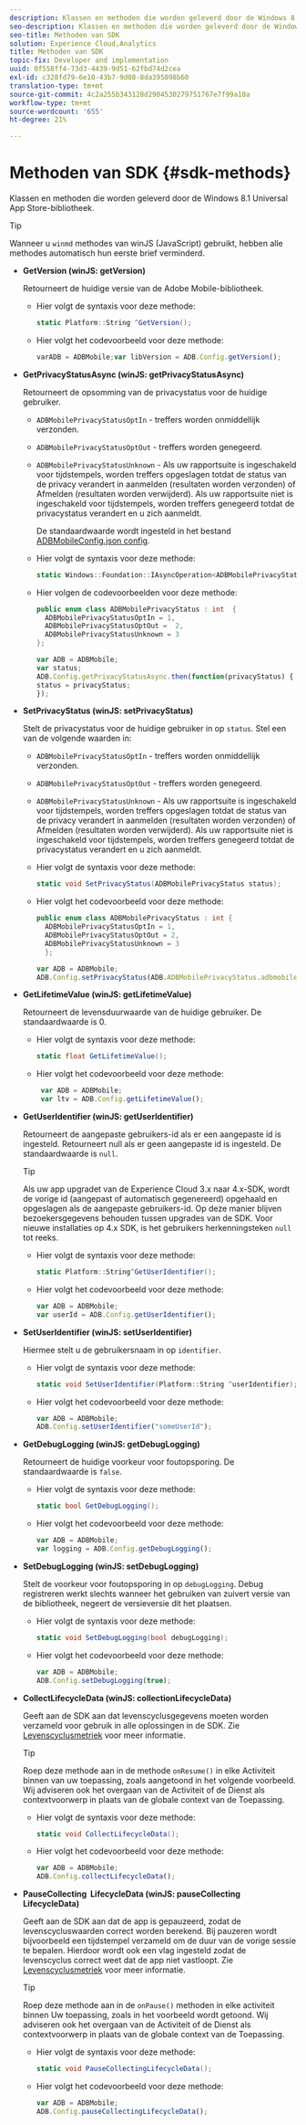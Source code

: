 ```yaml
---
description: Klassen en methoden die worden geleverd door de Windows 8.1 Universal App Store-bibliotheek.
seo-description: Klassen en methoden die worden geleverd door de Windows 8.1 Universal App Store-bibliotheek.
seo-title: Methoden van SDK
solution: Experience Cloud,Analytics
title: Methoden van SDK
topic-fix: Developer and implementation
uuid: 0f558ff4-73d3-4439-9d51-62fbd74d2cea
exl-id: c328fd79-6e10-43b7-9d08-8da395098b60
translation-type: tm+mt
source-git-commit: 4c2a255b343128d2904530279751767e7f99a10a
workflow-type: tm+mt
source-wordcount: '655'
ht-degree: 21%

---
```


# Methoden van SDK {#sdk-methods}

Klassen en methoden die worden geleverd door de Windows 8.1 Universal App Store-bibliotheek.

>[!TIP]
>
>Wanneer u `winmd` methodes van winJS (JavaScript) gebruikt, hebben alle methodes automatisch hun eerste brief verminderd.

* **GetVersion (winJS: getVersion)**

   Retourneert de huidige versie van de Adobe Mobile-bibliotheek.

   * Hier volgt de syntaxis voor deze methode:

      ```csharp
      static Platform::String ^GetVersion();
      ```

   * Hier volgt het codevoorbeeld voor deze methode:

      ```js
      varADB = ADBMobile;var libVersion = ADB.Config.getVersion(); 
      ```

* **GetPrivacyStatusAsync (winJS: getPrivacyStatusAsync)**

   Retourneert de opsomming van de privacystatus voor de huidige gebruiker.

   * `ADBMobilePrivacyStatusOptIn` - treffers worden onmiddellijk verzonden.
   * `ADBMobilePrivacyStatusOptOut` - treffers worden genegeerd.
   * `ADBMobilePrivacyStatusUnknown` - Als uw rapportsuite is ingeschakeld voor tijdstempels, worden treffers opgeslagen totdat de status van de privacy verandert in aanmelden (resultaten worden verzonden) of Afmelden (resultaten worden verwijderd). Als uw rapportsuite niet is ingeschakeld voor tijdstempels, worden treffers genegeerd totdat de privacystatus verandert en u zich aanmeldt.

      De standaardwaarde wordt ingesteld in het bestand [ADBMobileConfig.json config](/help/windows-appstore/c-configuration/c.json.md).

   * Hier volgt de syntaxis voor deze methode:

      ```csharp
      static Windows::Foundation::IAsyncOperation<ADBMobilePrivacyStatus> ^getPrivacyStatusAsync(); 
      ```

   * Hier volgen de codevoorbeelden voor deze methode:

      ```csharp
      public enum class ADBMobilePrivacyStatus : int  {
        ADBMobilePrivacyStatusOptIn = 1, 
        ADBMobilePrivacyStatusOptOut =  2,
        ADBMobilePrivacyStatusUnknown = 3
      };
      ```

      ```js
      var ADB = ADBMobile;
      var status;
      ADB.Config.getPrivacyStatusAsync.then(function(privacyStatus) {
      status = privacyStatus;
      }); 
      ```

* **SetPrivacyStatus (winJS: setPrivacyStatus)**

   Stelt de privacystatus voor de huidige gebruiker in op `status`. Stel een van de volgende waarden in:

   * `ADBMobilePrivacyStatusOptIn` - treffers worden onmiddellijk verzonden.
   * `ADBMobilePrivacyStatusOptOut` - treffers worden genegeerd.
   * `ADBMobilePrivacyStatusUnknown` - Als uw rapportsuite is ingeschakeld voor tijdstempels, worden treffers opgeslagen totdat de status van de privacy verandert in aanmelden (resultaten worden verzonden) of Afmelden (resultaten worden verwijderd). Als uw rapportsuite niet is ingeschakeld voor tijdstempels, worden treffers genegeerd totdat de privacystatus verandert en u zich aanmeldt.

   * Hier volgt de syntaxis voor deze methode:

      ```csharp
      static void SetPrivacyStatus(ADBMobilePrivacyStatus status);
      ```

   * Hier volgt het codevoorbeeld voor deze methode:

      ```csharp
      public enum class ADBMobilePrivacyStatus : int {
        ADBMobilePrivacyStatusOptIn = 1,
        ADBMobilePrivacyStatusOptOut = 2,
        ADBMobilePrivacyStatusUnknown = 3
        }; 
      ```

      ```js
      var ADB = ADBMobile;
      ADB.Config.setPrivacyStatus(ADB.ADBMobilePrivacyStatus.adbmobilePrivacyStatusOptIn); 
      ```

* **GetLifetimeValue (winJS: getLifetimeValue)**

   Retourneert de levensduurwaarde van de huidige gebruiker. De standaardwaarde is 0.

   * Hier volgt de syntaxis voor deze methode:

      ```csharp
      static float GetLifetimeValue();
      ```

   * Hier volgt het codevoorbeeld voor deze methode:

      ```js
       var ADB = ADBMobile;
       var ltv = ADB.Config.getLifetimeValue(); 
      ```

* **GetUserIdentifier (winJS: getUserIdentifier)**

   Retourneert de aangepaste gebruikers-id als er een aangepaste id is ingesteld. Retourneert null als er geen aangepaste id is ingesteld. De standaardwaarde is `null`.

   >[!TIP]
   >
   >Als uw app upgradet van de Experience Cloud 3.x naar 4.x-SDK, wordt de vorige id (aangepast of automatisch gegenereerd) opgehaald en opgeslagen als de aangepaste gebruikers-id. Op deze manier blijven bezoekersgegevens behouden tussen upgrades van de SDK. Voor nieuwe installaties op 4.x SDK, is het gebruikers herkenningsteken `null` tot reeks.

   * Hier volgt de syntaxis voor deze methode:

      ```csharp
      static Platform::String^GetUserIdentifier();
      ```

   * Hier volgt het codevoorbeeld voor deze methode:

      ```js
      var ADB = ADBMobile;
      var userId = ADB.Config.getUserIdentifier(); 
      ```

* **SetUserIdentifier (winJS: setUserIdentifier)**

   Hiermee stelt u de gebruikersnaam in op `identifier`.

   * Hier volgt de syntaxis voor deze methode:

      ```csharp
      static void SetUserIdentifier(Platform::String ^userIdentifier);
      ```

   * Hier volgt het codevoorbeeld voor deze methode:

      ```js
      var ADB = ADBMobile;
      ADB.Config.setUserIdentifier("someUserId"); 
      ```

* **GetDebugLogging (winJS: getDebugLogging)**

   Retourneert de huidige voorkeur voor foutopsporing. De standaardwaarde is `false`.

   * Hier volgt de syntaxis voor deze methode:

      ```csharp
      static bool GetDebugLogging(); 
      ```

   * Hier volgt het codevoorbeeld voor deze methode:

      ```js
      var ADB = ADBMobile;
      var logging = ADB.Config.getDebugLogging(); 
      ```

* **SetDebugLogging (winJS: setDebugLogging)**

   Stelt de voorkeur voor foutopsporing in op `debugLogging`. Debug registreren werkt slechts wanneer het gebruiken van zuivert versie van de bibliotheek, negeert de versieversie dit het plaatsen.

   * Hier volgt de syntaxis voor deze methode:

      ```csharp
      static void SetDebugLogging(bool debugLogging); 
      ```

   * Hier volgt het codevoorbeeld voor deze methode:

      ```js
      var ADB = ADBMobile;
      ADB.Config.setDebugLogging(true); 
      ```

* **CollectLifecycleData (winJS: collectionLifecycleData)**

   Geeft aan de SDK aan dat levenscyclusgegevens moeten worden verzameld voor gebruik in alle oplossingen in de SDK. Zie [Levenscyclusmetriek](/help/windows-appstore/metrics.md) voor meer informatie.

   >[!TIP]
   >
   >Roep deze methode aan in de methode `onResume()` in elke Activiteit binnen van uw toepassing, zoals aangetoond in het volgende voorbeeld. Wij adviseren ook het overgaan van de Activiteit of de Dienst als contextvoorwerp in plaats van de globale context van de Toepassing.

   * Hier volgt de syntaxis voor deze methode:

      ```csharp
      static void CollectLifecycleData();
      ```

   * Hier volgt het codevoorbeeld voor deze methode:

      ```js
      var ADB = ADBMobile;
      ADB.Config.collectLifecycleData(); 
      ```

* **PauseCollecting &#x200B; LifecycleData (winJS: pauseCollecting &#x200B; LifecycleData)**

   Geeft aan de SDK aan dat de app is gepauzeerd, zodat de levenscycluswaarden correct worden berekend. Bij pauzeren wordt bijvoorbeeld een tijdstempel verzameld om de duur van de vorige sessie te bepalen. Hierdoor wordt ook een vlag ingesteld zodat de levenscyclus correct weet dat de app niet vastloopt. Zie [Levenscyclusmetriek](/help/windows-appstore/metrics.md) voor meer informatie.

   >[!TIP]
   >
   >Roep deze methode aan in de `onPause()` methoden in elke activiteit binnen Uw toepassing, zoals in het voorbeeld wordt getoond. Wij adviseren ook het overgaan van de Activiteit of de Dienst als contextvoorwerp in plaats van de globale context van de Toepassing.

   * Hier volgt de syntaxis voor deze methode:

      ```csharp
      static void PauseCollectingLifecycleData();
      ```

   * Hier volgt het codevoorbeeld voor deze methode:

      ```js
      var ADB = ADBMobile;
      ADB.Config.pauseCollectingLifecycleData();
      ```
